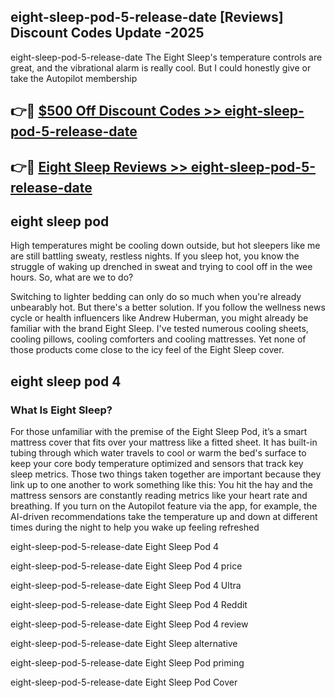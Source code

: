 ## eight-sleep-pod-5-release-date [Reviews​] Discount Codes Update -2025

eight-sleep-pod-5-release-date The Eight Sleep's temperature controls are great, and the vibrational alarm is really cool. But I could honestly give or take the Autopilot membership

## 👉🔴 [$500 Off Discount Codes >> eight-sleep-pod-5-release-date](http://download.freeplayer.one?title=eight-sleep-pod-5-release-date&ref=18-ES)

## 👉🔴 [Eight Sleep Reviews >> eight-sleep-pod-5-release-date](http://download.freeplayer.one?title=eight-sleep-pod-5-release-date&ref=18-ES)

## eight sleep pod

High temperatures might be cooling down outside, but hot sleepers like me are still battling sweaty, restless nights. If you sleep hot, you know the struggle of waking up drenched in sweat and trying to cool off in the wee hours. So, what are we to do?

Switching to lighter bedding can only do so much when you're already unbearably hot. But there's a better solution. If you follow the wellness news cycle or health influencers like Andrew Huberman, you might already be familiar with the brand Eight Sleep. I've tested numerous cooling sheets, cooling pillows, cooling comforters and cooling mattresses. Yet none of those products come close to the icy feel of the Eight Sleep cover.

## eight sleep pod 4

### What Is Eight Sleep?

For those unfamiliar with the premise of the Eight Sleep Pod, it’s a smart mattress cover that fits over your mattress like a fitted sheet. It has built-in tubing through which water travels to cool or warm the bed's surface to keep your core body temperature optimized and sensors that track key sleep metrics. Those two things taken together are important because they link up to one another to work something like this: You hit the hay and the mattress sensors are constantly reading metrics like your heart rate and breathing. If you turn on the Autopilot feature via the app, for example, the AI-driven recommendations take the temperature up and down at different times during the night to help you wake up feeling refreshed

eight-sleep-pod-5-release-date Eight Sleep Pod 4

eight-sleep-pod-5-release-date Eight Sleep Pod 4 price

eight-sleep-pod-5-release-date Eight Sleep Pod 4 Ultra

eight-sleep-pod-5-release-date Eight Sleep Pod 4 Reddit

eight-sleep-pod-5-release-date Eight Sleep Pod 4 review

eight-sleep-pod-5-release-date Eight Sleep alternative

eight-sleep-pod-5-release-date Eight Sleep Pod priming

eight-sleep-pod-5-release-date Eight Sleep Pod Cover